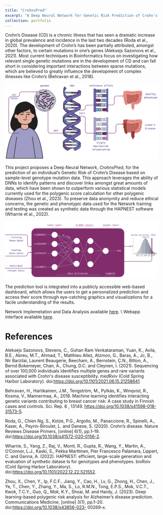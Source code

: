 ```yaml
---
title: "CrohnsPred"
excerpt: "A Deep Neural Network for Genetic Risk Prediction of Crohn's Disease.<br/><img src='/images/CP_cover_image.png'>"
collection: portfolio
---
```


Crohn’s Disease (CD) is a chronic illness that has seen a dramatic increase in global prevalence and incidence in the last two decades (Roda et al., 2020). 
The development of Crohn’s has been partially attributed, amongst other factors, to certain mutations in one’s genes (Aleksejs Sazonovs et al., 2021). 
Most current techniques in Bioinformatics focus on investigating how relevant single genetic mutations are in the development of CD and can fall short in considering important interactions between sparse mutations, which are believed to greatly influence the development of complex illnesses like Crohn’s (Behravan et al., 2018).

![alt text](/images/DTC_to_CD.png)

This project proposes a Deep Neural Network, *CrohnsPred*, for the prediction of an individual’s Genetic Risk of Crohn’s Disease based on sample-level genotype mutation data. This approach leverages the ability of DNNs to identify patterns and discover links amongst great amounts of data, which have been shown to outperform various statistical models currently used for the polygenic score calculation for other polygenic diseases (Zhou et al., 2023). To preserve data anonymity and reduce ethical concerns, the genetic and phenotypic data used for the Network training and testing was created as synthetic data through the HAPNEST software (Wharrie et al., 2022).

![alt text](/images/DNN.png)

The prediction tool is integrated into a publicly accessible web-based dashboard, which allows the users to get a personalized prediction
and access their score through eye-catching graphics and visualizations for a facile understanding of the results. 

Network Implemetation and Data Analysis available [here](https://github.com/belfioreasia/CrohnsPred). \\
Webapp interface available [here](https://github.com/belfioreasia/WebApp).


References
====

Aleksejs Sazonovs, Stevens, C., Guhan Ram Venkataraman, Yuan, K., Avila, B.E., Abreu, M.T., Ahmad, T., Matthieu Allez, Atzmon, G., Baras, A., Jc, B., Nir Barzilai, Laurent Beaugerie, Beecham, A., Bernstein, Ç.N., Bitton, A., Bernd Bokemeyer, Chan, A., Chung, D.C. and Cleynen, I. (2021). Sequencing of over 100,000 individuals identifies multiple genes and rare variants associated with Crohn's disease susceptibility. medRxiv (Cold Spring Harbor Laboratory). doi:https://doi.org/10.1101/2021.06.15.21258641.

Behravan, H., Hartikainen, J.M., Tengström, M., Pylkäs, K., Winqvist, R., Kosma, V., Mannermaa, A., 2018. Machine learning identifies interacting genetic variants contributing to breast cancer risk: A case study in Finnish cases and controls. Sci. Rep. 8 , 13149. https://doi.org/10.1038/s41598-018-31573-5.

Roda, G., Chien Ng, S., Kotze, P.G., Argollo, M., Panaccione, R., Spinelli, A., Kaser, A., Peyrin-Biroulet, L. and Danese, S. (2020). Crohn’s disease. Nature Reviews Disease Primers, [online] 6(1), pp.1–19. doi:https://doi.org/10.1038/s41572-020-0156-2.

Wharrie, S., Yang, Z., Raj, V., Monti, R., Gupta, R., Wang, Y., Martin, A., O’Connor, L.J., Kaski, S., Pekka Marttinen, Pier Francesco Palamara, Lippert, C. and Ganna, A. (2022). HAPNEST: efficient, large-scale generation and evaluation of synthetic datase ts for genotypes and phenotypes. bioRxiv (Cold Spring Harbor Laboratory). doi:https://doi.org/10.1101/2022.12.22.521552.

Zhou, X., Chen, Y., Ip, F.C.F., Jiang, Y., Cao, H., Lv, G., Zhong, H., Chen, J., Ye, T., Chen, Y., Zhang, Y., Ma, S., Lo, R.M.N., Tong, E.P.S., Mok, V.C.T., Kwok, T.C.Y., Guo, Q., Mok, K.Y., Shoai, M. and Hardy, J. (2023). Deep learning-based polygenic risk analysis for Alzheimer’s disease prediction. Communications Medicine, [online] 3(1), pp.1–20. doi:https://doi.org/10.1038/s43856-023-
00269-x.